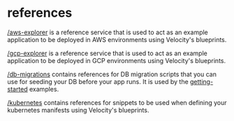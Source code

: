 # references

[/aws-explorer](aws-explorer) is a reference service that is used to act as an example application to be deployed in AWS environments using Velocity's blueprints.

[/gcp-explorer](gcp-explorer) is a reference service that is used to act as an example application to be deployed in GCP environments using Velocity's blueprints.

[/db-migrations](db-migrations) contains references for DB migration scripts that you can use for seeding your DB before your app runs. It is used by the [getting-started](../getting-started) examples.

[/kubernetes](kubernetes) contains references for snippets to be used when defining your kubernetes manifests using Velocity's blueprints.